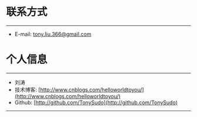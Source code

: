 # 联系方式

---

  * E-mail: tony.liu.366@gmail.com 

# 个人信息

---

  * 刘涛 
  * 技术博客: [http://www.cnblogs.com/helloworldtoyou/](http://www.cnblogs.com/helloworldtoyou/)  
  * Github:  [http://github.com/TonySudo](http://github.com/TonySudo)

<script type="text/javascript"src="../../../js/analytics.js"></script>
<div style="display: none;"><script language='javascript' type='text/javascript' src='http://js.users.51.la/19023250.js'></script></div>

---
